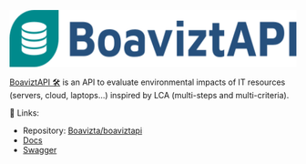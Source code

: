 <p align="center">
    <img src="https://github.com/Boavizta/boaviztapi/raw/main/boaviztapi_color.svg" height="100">
</p>

[BoaviztAPI 🛠️](https://github.com/Boavizta/boaviztapi) is an API to evaluate environmental impacts of IT resources (servers, cloud, laptops...) inspired by LCA (multi-steps and multi-criteria).

🔗 Links:

* Repository: [Boavizta/boaviztapi](https://github.com/Boavizta/boaviztapi)
* [Docs](https://doc.api.boavizta.org/)
* [Swagger](https://api.boavizta.org/docs)

